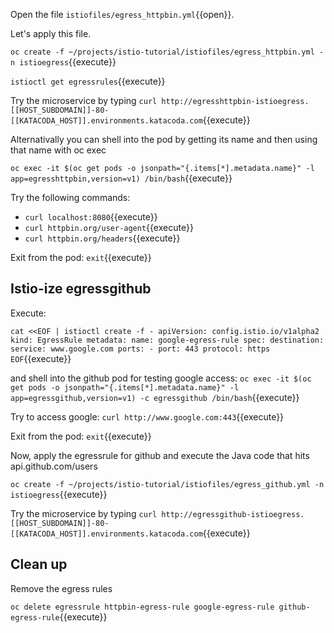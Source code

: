 Open the file `istiofiles/egress_httpbin.yml`{{open}}.

Let's apply this file.

`oc create -f ~/projects/istio-tutorial/istiofiles/egress_httpbin.yml -n istioegress`{{execute}}

`istioctl get egressrules`{{execute}}

Try the microservice by typing `curl http://egresshttpbin-istioegress.[[HOST_SUBDOMAIN]]-80-[[KATACODA_HOST]].environments.katacoda.com`{{execute}}

Alternativally you can shell into the pod by getting its name and then using that name with oc exec

`oc exec -it $(oc get pods -o jsonpath="{.items[*].metadata.name}" -l app=egresshttpbin,version=v1) /bin/bash`{{execute}}

Try the following commands:

- `curl localhost:8080`{{execute}}
- `curl httpbin.org/user-agent`{{execute}}
- `curl httpbin.org/headers`{{execute}}

Exit from the pod: `exit`{{execute}}

## Istio-ize egressgithub

Execute:

`cat <<EOF | istioctl create -f -
apiVersion: config.istio.io/v1alpha2
kind: EgressRule
metadata:
  name: google-egress-rule
spec:
  destination:
    service: www.google.com
  ports:
    - port: 443
      protocol: https
EOF`{{execute}}

and shell into the github pod for testing google access: `oc exec -it $(oc get pods -o jsonpath="{.items[*].metadata.name}" -l app=egressgithub,version=v1) -c egressgithub /bin/bash`{{execute}}

Try to access google: `curl http://www.google.com:443`{{execute}}

Exit from the pod: `exit`{{execute}}

Now, apply the egressrule for github and execute the Java code that hits api.github.com/users


`oc create -f ~/projects/istio-tutorial/istiofiles/egress_github.yml -n istioegress`{{execute}}

Try the microservice by typing `curl http://egressgithub-istioegress.[[HOST_SUBDOMAIN]]-80-[[KATACODA_HOST]].environments.katacoda.com`{{execute}}

## Clean up

Remove the egress rules

`oc delete egressrule httpbin-egress-rule google-egress-rule github-egress-rule`{{execute}}
